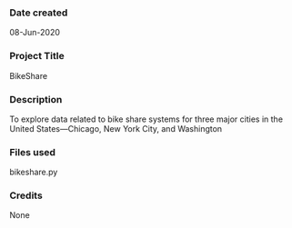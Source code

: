 ### Date created
08-Jun-2020

### Project Title
BikeShare

### Description
To explore data related to bike share systems for three major cities in the United States—Chicago, New York City, and Washington

### Files used
bikeshare.py

### Credits
None

